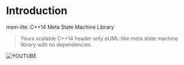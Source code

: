 Introduction
============

msm-lite: C++14 Meta State Machine Library

> Yours scalable C++14 header only eUML-like meta state machine library with no dependencies

![YOUTUBE](LRLQE2N0DKc)

